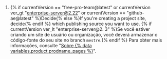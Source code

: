 1. {% if currentVersion == "free-pro-team@latest" or currentVersion ver_gt "enterprise-server@2.22" or currentVersion == "github-ae@latest" %}Decide{% else %}If you're creating a project site, decide{% endif %} which publishing source you want to use. {% if currentVersion ver_lt "enterprise-server@2. 3" %}Se você estiver criando um site de usuário ou organização, você deverá armazenar o código-fonte do seu site no branch `mestre`.{% endif %} Para obter mais informações, consulte "[Sobre {% data variables.product.prodname_pages %}](/articles/about-github-pages#publishing-sources-for-github-pages-sites)".
